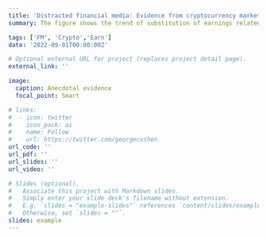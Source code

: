 ```yaml
---
title: 'Distracted financial media: Evidence from cryptocurrency market'
summary: The figure shows the trend of substitution of earnings related articles with crypto related articles by Steven Russolillo who writes for The Wall Street Journal. If this pattern exists for major financial media outlets, it would have implications for equity markets. My job market paper examines the information production function of financial media. Specifically, I study how and to what extent financial media is influenced by the advent of cryptocurrency markets. Click on research tab to read more.

tags: ['FM', 'Crypto','Earn']
date: '2022-09-01T00:00:00Z'

# Optional external URL for project (replaces project detail page).
external_link: ''

image: 
  caption: Anecdotal evidence
  focal_point: Smart

# links:
#  - icon: twitter
#    icon_pack: ai
#    name: Follow
#    url: https://twitter.com/georgecushen
url_code: ''
url_pdf: ''
url_slides: ''
url_video: ''

# Slides (optional).
#   Associate this project with Markdown slides.
#   Simply enter your slide deck's filename without extension.
#   E.g. `slides = "example-slides"` references `content/slides/example-slides.md`.
#   Otherwise, set `slides = ""`.
slides: example
---
```


